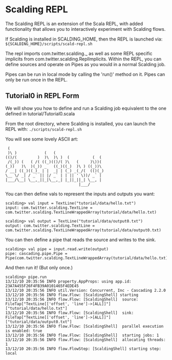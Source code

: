 # Scalding REPL

The Scalding REPL is an extension of the Scala REPL, with added functionality
that allows you to interactively experiment with Scalding flows.

If Scalding is installed in SCALDING_HOME, then the REPL is launched via:
`${SCALDING_HOME}/scripts/scald-repl.sh`

The repl imports com.twitter.scalding._ as well as some REPL specific implicits
from com.twitter.scalding.ReplImplicits. Within the REPL, you can define sources
and operate on Pipes as you would in a normal Scalding job.

Pipes can be run in local mode by calling the 'run()' method on it. Pipes can
only be run once in the REPL.

## Tutorial0 in REPL Form
We will show you how to define and run a Scalding job equivalent to the one
defined in tutorial/Tutorial0.scala

From the root directory, where Scalding is installed, you can launch the REPL with:
`./scripts/scald-repl.sh`

You will see some lovely ASCII art:

     (                                           
     )\ )            (   (                       
    (()/(         )  )\  )\ )  (          (  (   
     /(_)) (   ( /( ((_)(()/( )\   (     )\))(  
    (_))   )\  )(_)) _   ((_)((_)  )\ ) ((_))\  
    / __| ((_)((_)_ | |  _| | (_) _(_/(  (()(_) 
    \__ \/ _| / _` || |/ _` | | || ' \))/ _` |  
    |___/\__| \__,_||_|\__,_| |_||_||_| \__, |  
                                    |___/   

You can then define vals to represent the inputs and outputs you want:

    scalding> val input = TextLine("tutorial/data/hello.txt")
    input: com.twitter.scalding.TextLine = com.twitter.scalding.TextLineWrappedArray(tutorial/data/hello.txt)

    scalding> val output = TextLine("tutorial/data/output0.txt")
    output: com.twitter.scalding.TextLine = com.twitter.scalding.TextLineWrappedArray(tutorial/data/output0.txt)

You can then define a pipe that reads the source and writes to the sink. 

    scalding> val pipe = input.read.write(output)
    pipe: cascading.pipe.Pipe = Pipe(com.twitter.scalding.TextLineWrappedArray(tutorial/data/hello.txt))

And then run it! (But only once.)

    scalding> pipe.run
    13/12/10 20:35:56 INFO property.AppProps: using app.id: 23A7A455F26F4FB39A0101465F4EDE45
    13/12/10 20:35:56 INFO util.Version: Concurrent, Inc - Cascading 2.2.0
    13/12/10 20:35:56 INFO flow.Flow: [ScaldingShell] starting
    13/12/10 20:35:56 INFO flow.Flow: [ScaldingShell]  source: FileTap["TextLine[['offset', 'line']->[ALL]]"]["tutorial/data/hello.txt"]
    13/12/10 20:35:56 INFO flow.Flow: [ScaldingShell]  sink: FileTap["TextLine[['offset', 'line']->[ALL]]"]["tutorial/data/output0.txt"]
    13/12/10 20:35:56 INFO flow.Flow: [ScaldingShell]  parallel execution is enabled: true
    13/12/10 20:35:56 INFO flow.Flow: [ScaldingShell]  starting jobs: 1
    13/12/10 20:35:56 INFO flow.Flow: [ScaldingShell]  allocating threads: 1
    13/12/10 20:35:56 INFO flow.FlowStep: [ScaldingShell] starting step: local

